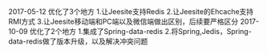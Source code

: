 2017-05-12 优化了3个地方
 1.让Jeesite支持Redis
 2.让Jeesite的Ehcache支持RMI方式
 3.让Jeesite移动端和PC端以及微信端做出区别，后续要严格区分
 2017-10-09 优化了2个地方
 1.集成了Spring-data-redis
 2.将Spring,Jedis，Spring-data-redis做了版本升级，以及解决冲突问题
 
